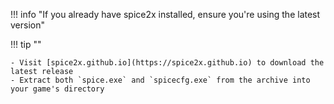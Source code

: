 !!! info "If you already have spice2x installed, ensure you're using the latest version"

!!! tip ""

    - Visit [spice2x.github.io](https://spice2x.github.io) to download the latest release
    - Extract both `spice.exe` and `spicecfg.exe` from the archive into your game's directory